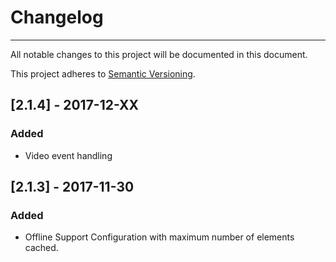# Changelog

--- 
All notable changes to this project will be documented in this document.

This project adheres to [Semantic Versioning](http://semver.org/spec/v2.0.0.html).


## [2.1.4] - 2017-12-XX
### Added
- Video event handling


## [2.1.3] - 2017-11-30
### Added
- Offline Support Configuration with maximum number of elements cached.